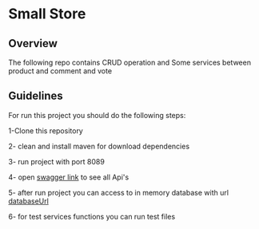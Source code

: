 # Small Store

## Overview
The following repo contains CRUD operation and Some services
between product and comment and vote 

## Guidelines
For run this project you should do the following steps:

1-Clone this repository

2- clean and install maven for download dependencies

3- run project with port 8089

4- open [swagger link](http://localhost:8089/api/swagger-ui/index.html) to see all Api's

5- after run project you can access to in memory database with url [databaseUrl](http://localhost:8089/api/h2-console/)

6- for test services functions you can run test files 

